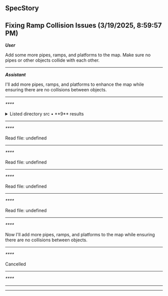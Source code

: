 ## SpecStory

## Fixing Ramp Collision Issues (3/19/2025, 8:59:57 PM)

_**User**_

Add some more pipes, ramps, and platforms to the map. Make sure no pipes or other objects collide with each other.

---

_**Assistant**_

I'll add more pipes, ramps, and platforms to enhance the map while ensuring there are no collisions between objects.

---

_****_

<details>
            <summary>Listed directory src • **9** results</summary>
        
| Name |
|-------|
| 📄 `map.js` |
| 📄 `collision.js` |
| 📄 `scene.js` |
| 📄 `movement.js` |
| 📄 `rat.js` |
| 📄 `mouse-controls.js` |
| 📄 `combat.js` |
| 📄 `debug.js` |
| 📁 `tests` |

</details>

---

_****_

Read file: undefined

---

_****_

Read file: undefined

---

_****_

Read file: undefined

---

_****_

Read file: undefined

---

_****_

Now I'll add more pipes, ramps, and platforms to the map while ensuring there are no collisions between objects.

---

_****_

Cancelled

---

_****_



---



---

